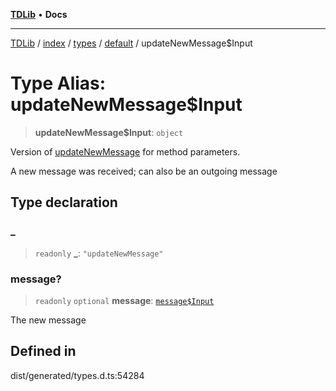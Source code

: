 [**TDLib**](../../../../../../README.md) • **Docs**

***

[TDLib](../../../../../../modules.md) / [index](../../../../../README.md) / [types](../../../README.md) / [default](../README.md) / updateNewMessage$Input

# Type Alias: updateNewMessage$Input

> **updateNewMessage$Input**: `object`

Version of [updateNewMessage](updateNewMessage.md) for method parameters.

A new message was received; can also be an outgoing message

## Type declaration

### \_

> `readonly` **\_**: `"updateNewMessage"`

### message?

> `readonly` `optional` **message**: [`message$Input`](message$Input.md)

The new message

## Defined in

dist/generated/types.d.ts:54284
